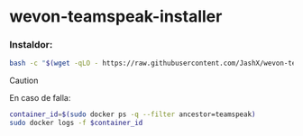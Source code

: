 # wevon-teamspeak-installer

### Instaldor:

```sh
bash -c "$(wget -qLO - https://raw.githubusercontent.com/JashX/wevon-teamspeak-installer/main/el-instalador.sh)"
```

> [!CAUTION]
> En caso de falla:
> ```sh
> container_id=$(sudo docker ps -q --filter ancestor=teamspeak)
> sudo docker logs -f $container_id
> ```